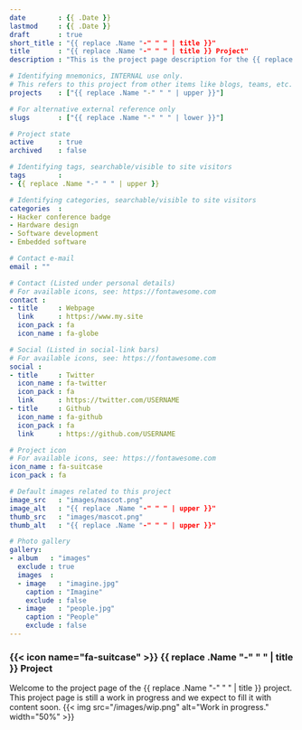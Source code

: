 ```yaml
---
date        : {{ .Date }}
lastmod     : {{ .Date }}
draft       : true
short_title : "{{ replace .Name "-" " " | title }}"
title       : "{{ replace .Name "-" " " | title }} Project"
description : "This is the project page description for the {{ replace .Name "-" " " | title }} Project."

# Identifying mnemonics, INTERNAL use only.
# This refers to this project from other items like blogs, teams, etc.
projects    : ["{{ replace .Name "-" " " | upper }}"]

# For alternative external reference only
slugs       : ["{{ replace .Name "-" " " | lower }}"]

# Project state
active      : true
archived    : false

# Identifying tags, searchable/visible to site visitors
tags        :
- {{ replace .Name "-" " " | upper }}

# Identifying categories, searchable/visible to site visitors
categories  :
- Hacker conference badge
- Hardware design
- Software development
- Embedded software

# Contact e-mail
email : ""

# Contact (Listed under personal details)
# For available icons, see: https://fontawesome.com
contact :
- title     : Webpage
  link      : https://www.my.site
  icon_pack : fa
  icon_name : fa-globe

# Social (Listed in social-link bars)
# For available icons, see: https://fontawesome.com
social :
- title     : Twitter
  icon_name : fa-twitter
  icon_pack : fa
  link      : https://twitter.com/USERNAME
- title     : Github
  icon_name : fa-github
  icon_pack : fa
  link      : https://github.com/USERNAME

# Project icon
# For available icons, see: https://fontawesome.com
icon_name : fa-suitcase
icon_pack : fa

# Default images related to this project
image_src   : "images/mascot.png"
image_alt   : "{{ replace .Name "-" " " | upper }}"
thumb_src   : "images/mascot.png"
thumb_alt   : "{{ replace .Name "-" " " | upper }}"

# Photo gallery
gallery:
- album   : "images"
  exclude : true
  images  :
  - image   : "imagine.jpg"
    caption : "Imagine"
    exclude : false
  - image   : "people.jpg"
    caption : "People"
    exclude : false
---
```


### {{< icon name="fa-suitcase" >}} {{ replace .Name "-" " " | title }} Project

Welcome to the project page of the {{ replace .Name "-" " " | title }} project. This project page is still a work in progress and we expect to fill it with content soon.
{{< img src="/images/wip.png" alt="Work in progress." width="50%"  >}}
